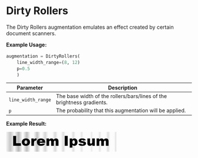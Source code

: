 # Dirty Rollers

The Dirty Rollers augmentation emulates an effect created by certain document scanners.

**Example Usage:**

```python
augmentation = DirtyRollers(
	line_width_range=(8, 12)
	p=0.5
    )
```

| Parameter | Description |
|---|---|
| `line_width_range` | The base width of the rollers/bars/lines of the brightness gradients. |
| `p` | The probability that this augmentation will be applied. |

**Example Result:**

![Ink Bleed no Blur](../../images/Augmentations/DirtyRollers.png)

